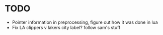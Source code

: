 # TODO
- Pointer information in preprocessing, figure out how it was done in lua
- Fix LA clippers v lakers city label? follow sam's stuff
